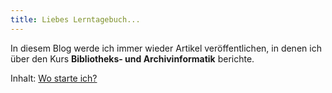 ```yaml
---
title: Liebes Lerntagebuch...
---
```

In diesem Blog werde ich immer wieder Artikel veröffentlichen, in denen ich über den Kurs **Bibliotheks- und Archivinformatik** berichte.

Inhalt:
[Wo starte ich?](_posts/2023-02-15-einfuehrung.md)
